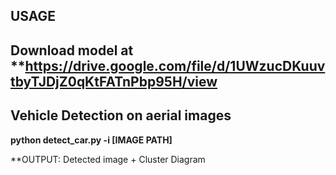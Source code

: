 ## USAGE

## Download model at **https://drive.google.com/file/d/1UWzucDKuuvtbyTJDjZ0qKtFATnPbp95H/view
 
## Vehicle Detection on aerial images

**python detect_car.py -i [IMAGE PATH]** 

**OUTPUT: Detected image + Cluster Diagram 
